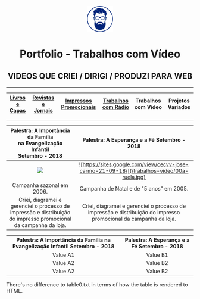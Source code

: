 <p align="center">
<a href="https://github.com/3DGuima">
  <img src="https://github.com/3DGuima/3DGuima/blob/dc8573070b20afbede441ea49ea88372232a8089/main-images/eu-icon-256x256-2020.png" alt="3DGuima" style="width:70px;height:70px;">
</a>
</p>

<h1 align="center">Portfolio - Trabalhos com Vídeo</h1>

<h2 align="center">VIDEOS QUE CRIEI / DIRIGI / PRODUZI PARA WEB</h2>

----

| [**Livros e Capas**](/livros-capas/livros-capas.md) | [**Revistas e Jornais**](/revistas-jornais/revistas-jornais.md) | [**Impressos Promocionais**](/impressos-promocionais/impressos-promocionais.md)  | [**Trabalhos com Rádio**](/trabalhos-radio/trabalhos-radio.md) | **Trabalhos com Vídeo** | **Projetos Variados** |
| :-----: | :-----: | :-----: | :-----: | :-----: |:-----: |

----

**Palestra: A Importância da Família<br>na Evangelização Infantil<br>Setembro - 2018** | **Palestra: A Esperança e a Fé Setembro - 2018**
:------------------------------------:|:------------------------------------:
![](https://sites.google.com/view/cecvv-maria-virginia-24-09-18/)  | ![https://sites.google.com/view/cecvv-jose-carmo-21-09-18/](/trabalhos-video/00a-ruela.jpg) |
Campanha sazonal em 2006. | Campanha de Natal e de "5 anos" em 2005.
Criei, diagramei e gerenciei o processo de impressão e distribuição do impresso promocional da campanha da loja. | Criei, diagramei e gerenciei o processo de impressão e distribuição do impresso promocional da campanha da loja.


<div>
<table style="text-align:center">
    <tr>
    <th>Palestra: A Importância da Família na Evangelização Infantil Setembro - 2018</th>
    <th>Palestra: A Esperança e a Fé Setembro - 2018</th>
    </tr>
    <tr>
    <td>Value A1</td>
    <td>Value B1</td>
    </tr>
    <tr>
    <td>Value A2</td>
    <td>Value B2</td>
    </tr>
    <tr>
    <td>Value A2</td>
    <td>Value B2</td>
    </tr>
    </table>
    <p>There's no difference to table0.txt in terms
of how the table is rendered to HTML.
</p>